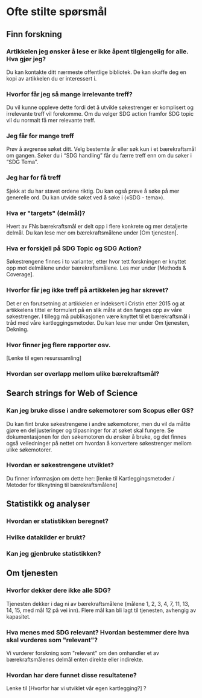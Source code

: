 # Ofte stilte spørsmål

## Finn forskning

### Artikkelen jeg ønsker å lese er ikke åpent tilgjengelig for alle. Hva gjør jeg?
Du kan kontakte ditt nærmeste offentlige bibliotek. De kan skaffe deg en kopi av artikkelen du er interessert i.

### Hvorfor får jeg så mange irrelevante treff?
Du vil kunne oppleve dette fordi det å utvikle søkestrenger er komplisert og irrelevante treff vil forekomme. Om du velger SDG action framfor SDG topic vil du normalt få mer relevante treff. 

### Jeg får for mange treff
Prøv å avgrense søket ditt. Velg bestemte år eller søk kun i et bærekraftsmål om gangen. Søker du i “SDG handling” får du færre treff enn om du søker i “SDG Tema”. 

### Jeg har for få treff
Sjekk at du har stavet ordene riktig. Du kan også prøve å søke på mer generelle ord. Du kan utvide søket ved å søke i («SDG - tema»).

### Hva er "targets" (delmål)?
Hvert av FNs bærekraftsmål er delt opp i flere konkrete og mer detaljerte delmål. Du kan lese mer om bærekraftsmålene under [Om tjenesten]. 

### Hva er forskjell på SDG Topic og SDG Action?
Søkestrengene finnes i to varianter, etter hvor tett forskningen er knyttet opp mot delmålene under bærekraftsmålene. Les mer under [Methods & Coverage].

### Hvorfor får jeg ikke treff på artikkelen jeg har skrevet?
Det er en forutsetning at artikkelen er indeksert i Cristin etter 2015 og at artikkelens tittel er formulert på en slik måte at den fanges opp av våre søkestrenger. I tillegg må publikasjonen være knyttet til et bærekraftsmål i tråd med våre kartleggingsmetoder. Du kan lese mer under Om tjenesten, Dekning.

### Hvor finner jeg flere rapporter osv. 
[Lenke til egen resurssamling]

### Hvordan ser overlapp mellom ulike bærekraftsmål?


## Search strings for Web of Science

### Kan jeg bruke disse i andre søkemotorer som Scopus eller GS?
Du kan fint bruke søkestrengene i andre søkemotorer, men du vil da måtte gjøre en del justeringer og tilpasninger for at søket skal fungere. Se dokumentasjonen for den søkemotoren du ønsker å bruke, og det finnes også veiledninger på nettet om hvordan å konvertere søkestrenger mellom ulike søkemotorer.

### Hvordan er søkestrengene utviklet?
Du finner informasjon om dette her: [lenke til Kartleggingsmetoder / Metoder for tilknytning til bærekraftsmålene] 

## Statistikk og analyser

### Hvordan er statistikken beregnet?

### Hvilke datakilder er brukt?

### Kan jeg gjenbruke statistikken?


## Om tjenesten

### Hvorfor dekker dere ikke alle SDG?
Tjenesten dekker i dag ni av bærekraftsmålene (målene 1, 2, 3, 4, 7, 11, 13, 14, 15, med mål 12 på vei inn). Flere mål kan bli lagt til tjenesten, avhengig av kapasitet.

### Hva menes med SDG relevant? Hvordan bestemmer dere hva skal vurderes som "relevant"?
Vi vurderer forskning som "relevant" om den omhandler et av bærekraftsmålenes delmål enten direkte eller indirekte. 

### Hvordan har dere funnet disse resultatene?
Lenke til [Hvorfor har vi utviklet vår egen kartlegging?]    ?
